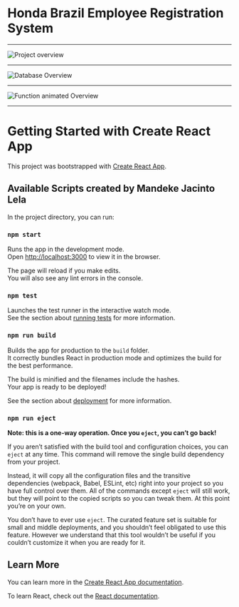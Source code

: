<h1>Honda Brazil Employee Registration System</h1>
<hr/>

<img src="https://cdn.discordapp.com/attachments/1063696898017476649/1095962063903391744/Imagem_do_WhatsApp_de_2023-04-13_as_03.29.20.jpg" alt="Project overview" />
<br/>
<hr/>

<img src="https://cdn.discordapp.com/attachments/1063696898017476649/1095962131310071828/Imagem_do_WhatsApp_de_2023-04-13_as_03.30.07.jpg" alt="Database Overview" />
<br/>
<hr/>

<img src="https://cdn.discordapp.com/attachments/1063696898017476649/1095962163530698953/Imagem_do_WhatsApp_de_2023-04-13_as_03.27.36.jpg" alt="Function animated Overview" />
<br/>
<hr/>

# Getting Started with Create React App

This project was bootstrapped with [Create React App](https://github.com/facebook/create-react-app).

## Available Scripts created by Mandeke Jacinto Lela

In the project directory, you can run:

### `npm start`

Runs the app in the development mode.\
Open [http://localhost:3000](http://localhost:3000) to view it in the browser.

The page will reload if you make edits.\
You will also see any lint errors in the console.

### `npm test`

Launches the test runner in the interactive watch mode.\
See the section about [running tests](https://facebook.github.io/create-react-app/docs/running-tests) for more information.

### `npm run build`

Builds the app for production to the `build` folder.\
It correctly bundles React in production mode and optimizes the build for the best performance.

The build is minified and the filenames include the hashes.\
Your app is ready to be deployed!

See the section about [deployment](https://facebook.github.io/create-react-app/docs/deployment) for more information.

### `npm run eject`

**Note: this is a one-way operation. Once you `eject`, you can’t go back!**

If you aren’t satisfied with the build tool and configuration choices, you can `eject` at any time. This command will remove the single build dependency from your project.

Instead, it will copy all the configuration files and the transitive dependencies (webpack, Babel, ESLint, etc) right into your project so you have full control over them. All of the commands except `eject` will still work, but they will point to the copied scripts so you can tweak them. At this point you’re on your own.

You don’t have to ever use `eject`. The curated feature set is suitable for small and middle deployments, and you shouldn’t feel obligated to use this feature. However we understand that this tool wouldn’t be useful if you couldn’t customize it when you are ready for it.

## Learn More

You can learn more in the [Create React App documentation](https://facebook.github.io/create-react-app/docs/getting-started).

To learn React, check out the [React documentation](https://reactjs.org/).
